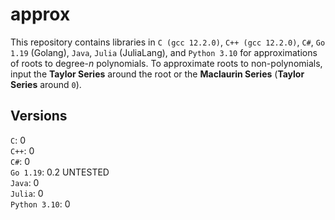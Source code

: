 # approx
This repository contains libraries in `C (gcc 12.2.0)`, `C++ (gcc 12.2.0)`, `C#`, `Go 1.19` (Golang), `Java`, `Julia` (JuliaLang), and `Python 3.10` for approximations of roots to degree-*n* polynomials. 
To approximate roots to non-polynomials, input the **Taylor Series** around the root or the **Maclaurin Series** (**Taylor Series** around `0`).

## Versions
`C`: 0  
`C++`: 0  
`C#`: 0  
`Go 1.19`: 0.2 UNTESTED  
`Java`: 0  
`Julia`: 0  
`Python 3.10`: 0  

